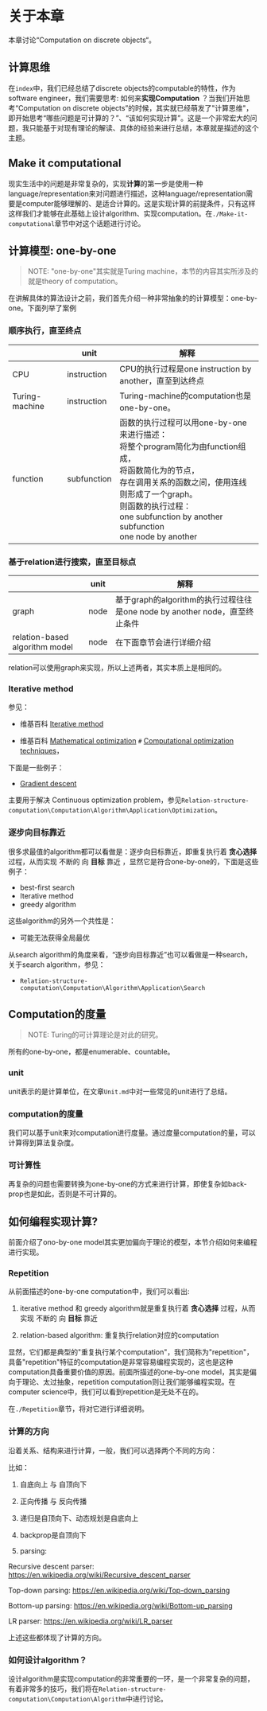 # 关于本章

本章讨论“Computation on discrete objects“。

## 计算思维

在`index`中，我们已经总结了discrete objects的computable的特性，作为software engineer，我们需要思考: 如何来**实现Computation** ？当我们开始思考“Computation on discrete objects”的时候，其实就已经萌发了"计算思维"，即开始思考“哪些问题是可计算的？”、“该如何实现计算”。这是一个非常宏大的问题，我只能基于对现有理论的解读、具体的经验来进行总结，本章就是描述的这个主题。

## Make it computational

现实生活中的问题是非常复杂的，实现**计算**的第一步是使用一种language/representation来对问题进行描述，这种language/representation需要是computer能够理解的、是适合计算的。这是实现计算的前提条件，只有这样这样我们才能够在此基础上设计algorithm、实现computation。在`./Make-it-computational`章节中对这个话题进行讨论。



## 计算模型: one-by-one

> NOTE: "one-by-one"其实就是Turing machine，本节的内容其实所涉及的就是theory of computation。

在讲解具体的算法设计之前，我们首先介绍一种非常抽象的的计算模型：one-by-one。下面列举了案例

### 顺序执行，直至终点

|                | unit        | 解释                                                         |
| -------------- | ----------- | ------------------------------------------------------------ |
| CPU            | instruction | CPU的执行过程是one instruction by another，直至到达终点      |
| Turing-machine | instruction | Turing-machine的computation也是one-by-one。                  |
| function       | subfunction | 函数的执行过程可以用one-by-one来进行描述：<br>将整个program简化为由function组成，<br>将函数简化为的节点，<br>存在调用关系的函数之间，使用连线<br>则形成了一个graph。<br>则函数的执行过程：<br>one subfunction by another subfunction<br>one node by another |



### 基于relation进行搜索，直至目标点

|                                | unit | 解释                                                         |
| ------------------------------ | ---- | ------------------------------------------------------------ |
| graph                          | node | 基于graph的algorithm的执行过程往往是one node by another node，直至终止条件 |
| relation-based algorithm model | node | 在下面章节会进行详细介绍                                     |

relation可以使用graph来实现，所以上述两者，其实本质上是相同的。

### Iterative method

参见：

- 维基百科 [Iterative method](https://en.wikipedia.org/wiki/Iterative_method)

- 维基百科 [Mathematical optimization](https://en.wikipedia.org/wiki/Mathematical_optimization) `#` [Computational optimization techniques](https://en.wikipedia.org/wiki/Mathematical_optimization#Computational_optimization_techniques)，

下面是一些例子：

- [Gradient descent](https://en.wikipedia.org/wiki/Gradient_descent) 

主要用于解决 Continuous optimization problem，参见`Relation-structure-computation\Computation\Algorithm\Application\Optimization`。

### 逐步向目标靠近

很多求最值的algorithm都可以看做是：逐步向目标靠近，即重复执行着 **贪心选择** 过程，从而实现 不断的 向 **目标** 靠近 ，显然它是符合one-by-one的，下面是这些例子：

- best-first search
- Iterative method 
- greedy algorithm

这些algorithm的另外一个共性是：
- 可能无法获得全局最优

从search algorithm的角度来看，“逐步向目标靠近”也可以看做是一种search，关于search algorithm，参见：

- `Relation-structure-computation\Computation\Algorithm\Application\Search`







## Computation的度量

> NOTE: Turing的可计算理论是对此的研究。

所有的one-by-one，都是enumerable、countable。

### unit

unit表示的是计算单位，在文章`Unit.md`中对一些常见的unit进行了总结。

### computation的度量

我们可以基于unit来对computation进行度量。通过度量computation的量，可以计算得到算法复杂度。

### 可计算性

再复杂的问题也需要转换为one-by-one的方式来进行计算，即使复杂如back-prop也是如此，否则是不可计算的。



## 如何编程实现计算?

前面介绍了ono-by-one model其实更加偏向于理论的模型，本节介绍如何来编程进行实现。

### Repetition

从前面描述的one-by-one computation中，我们可以看出:

1) iterative method 和 greedy algorithm就是重复执行着 **贪心选择** 过程，从而实现 不断的 向 **目标** 靠近 

2) relation-based algorithm: 重复执行relation对应的computation

显然，它们都是典型的"重复执行某个computation"，我们简称为"repetition"，具备"repetition"特征的computation是非常容易编程实现的，这也是这种computation具备重要价值的原因。前面所描述的one-by-one model，其实是偏向于理论、太过抽象，repetition computation则让我们能够编程实现。在computer science中，我们可以看到repetition是无处不在的。

在`./Repetition`章节，将对它进行详细说明。



### 计算的方向

沿着关系、结构来进行计算，一般，我们可以选择两个不同的方向：

比如：

1) 自底向上 与 自顶向下

2) 正向传播 与 反向传播

3) 递归是自顶向下、动态规划是自底向上

4) backprop是自顶向下

5) parsing:

Recursive descent parser: https://en.wikipedia.org/wiki/Recursive_descent_parser 

Top-down parsing: https://en.wikipedia.org/wiki/Top-down_parsing 

Bottom-up parsing: https://en.wikipedia.org/wiki/Bottom-up_parsing 

LR parser: https://en.wikipedia.org/wiki/LR_parser

上述这些都体现了计算的方向。

### 如何设计algorithm？

设计algorithm是实现computation的非常重要的一环，是一个非常复杂的问题，有着非常多的技巧，我们将在`Relation-structure-computation\Computation\Algorithm`中进行讨论。





